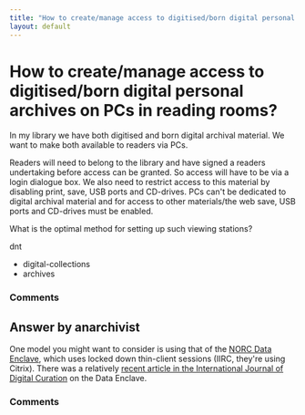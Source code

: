 ```yaml
---
title: "How to create/manage access to digitised/born digital personal archives on PCs in reading rooms?"
layout: default
---
```

How to create/manage access to digitised/born digital personal archives on PCs in reading rooms?
=====================
In my library we have both digitised and born digital archival material.
We want to make both available to readers via PCs.

Readers will need to belong to the library and have signed a readers
undertaking before access can be granted. So access will have to be via
a login dialogue box. We also need to restrict access to this material
by disabling print, save, USB ports and CD-drives. PCs can't be
dedicated to digital archival material and for access to other
materials/the web save, USB ports and CD-drives must be enabled.

What is the optimal method for setting up such viewing stations?

dnt

<ul class="tags"><li class="tag">digital-collections</li><li class="tag">archives</li></ul>

### Comments ###


Answer by anarchivist
----------------
One model you might want to consider is using that of the [NORC Data
Enclave](http://www.dataenclave.org/index.php/home), which uses locked
down thin-client sessions (IIRC, they're using Citrix). There was a
relatively [recent article in the International Journal of Digital
Curation](http://www.ijdc.net/index.php/ijdc/article/view/31/34) on the
Data Enclave.

### Comments ###

